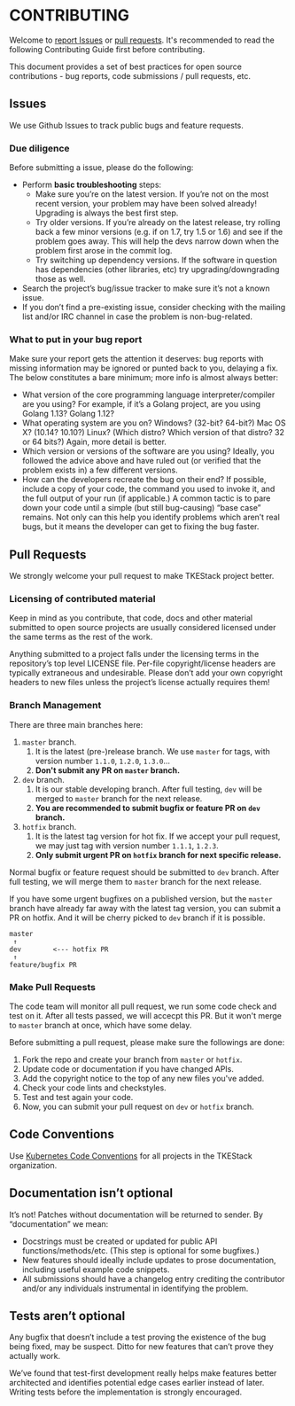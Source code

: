 # CONTRIBUTING

Welcome to [report Issues](https://github.com/tkestack/vcuda-controller/issues) or [pull requests](https://github.com/tkestack/vcuda-controller/pulls). It's recommended to read the following Contributing Guide first before contributing.

This document provides a set of best practices for open source contributions - bug reports, code submissions / pull requests, etc.

## Issues

We use Github Issues to track public bugs and feature requests.

### Due diligence

Before submitting a issue, please do the following:

* Perform **basic troubleshooting** steps:
    * Make sure you’re on the latest version. If you’re not on the most recent version, your problem may have been solved already! Upgrading is always the best first step.
    * Try older versions. If you’re already on the latest release, try rolling back a few minor versions (e.g. if on 1.7, try 1.5 or 1.6) and see if the problem goes away. This will help the devs narrow down when the problem first arose in the commit log.
    * Try switching up dependency versions. If the software in question has dependencies (other libraries, etc) try upgrading/downgrading those as well.
* Search the project’s bug/issue tracker to make sure it’s not a known issue.
* If you don’t find a pre-existing issue, consider checking with the mailing list and/or IRC channel in case the problem is non-bug-related.

### What to put in your bug report

Make sure your report gets the attention it deserves: bug reports with missing information may be ignored or punted back to you, delaying a fix. The below constitutes a bare minimum; more info is almost always better:

* What version of the core programming language interpreter/compiler are you using? For example, if it’s a Golang project, are you using Golang 1.13? Golang 1.12?
* What operating system are you on? Windows? (32-bit? 64-bit?) Mac OS X? (10.14? 10.10?) Linux? (Which distro? Which version of that distro? 32 or 64 bits?) Again, more detail is better.
* Which version or versions of the software are you using? Ideally, you followed the advice above and have ruled out (or verified that the problem exists in) a few different versions.
* How can the developers recreate the bug on their end? If possible, include a copy of your code, the command you used to invoke it, and the full output of your run (if applicable.) A common tactic is to pare down your code until a simple (but still bug-causing) “base case” remains. Not only can this help you identify problems which aren’t real bugs, but it means the developer can get to fixing the bug faster.

## Pull Requests

We strongly welcome your pull request to make TKEStack project better.

### Licensing of contributed material

Keep in mind as you contribute, that code, docs and other material submitted to open source projects are usually considered licensed under the same terms as the rest of the work.

Anything submitted to a project falls under the licensing terms in the repository’s top level LICENSE file. Per-file copyright/license headers are typically extraneous and undesirable. Please don’t add your own copyright headers to new files unless the project’s license actually requires them!

### Branch Management

There are three main branches here:

1. `master` branch.
	1. It is the latest (pre-)release branch. We use `master` for tags, with version number `1.1.0`, `1.2.0`, `1.3.0`...
	2. **Don't submit any PR on `master` branch.**
2. `dev` branch. 
	1. It is our stable developing branch. After full testing, `dev` will be merged to `master` branch for the next release.
	2. **You are recommended to submit bugfix or feature PR on `dev` branch.**
3. `hotfix` branch. 
	1. It is the latest tag version for hot fix. If we accept your pull request, we may just tag with version number `1.1.1`, `1.2.3`.
	2. **Only submit urgent PR on `hotfix` branch for next specific release.**

Normal bugfix or feature request should be submitted to `dev` branch. After full testing, we will merge them to `master` branch for the next release. 

If you have some urgent bugfixes on a published version, but the `master` branch have already far away with the latest tag version, you can submit a PR on hotfix. And it will be cherry picked to `dev` branch if it is possible.

```
master
 ↑
dev        <--- hotfix PR
 ↑ 
feature/bugfix PR
```  

### Make Pull Requests

The code team will monitor all pull request, we run some code check and test on it. After all tests passed, we will accecpt this PR. But it won't merge to `master` branch at once, which have some delay.

Before submitting a pull request, please make sure the followings are done:

1. Fork the repo and create your branch from `master` or `hotfix`.
2. Update code or documentation if you have changed APIs.
3. Add the copyright notice to the top of any new files you've added.
4. Check your code lints and checkstyles.
5. Test and test again your code.
6. Now, you can submit your pull request on `dev` or `hotfix` branch.

## Code Conventions

Use [Kubernetes Code Conventions](https://github.com/kubernetes/community/blob/master/contributors/guide/coding-conventions.md) for all projects in the TKEStack organization.

## Documentation isn’t optional

It’s not! Patches without documentation will be returned to sender. By “documentation” we mean:

* Docstrings must be created or updated for public API functions/methods/etc. (This step is optional for some bugfixes.)
* New features should ideally include updates to prose documentation, including useful example code snippets.
* All submissions should have a changelog entry crediting the contributor and/or any individuals instrumental in identifying the problem.

## Tests aren’t optional

Any bugfix that doesn’t include a test proving the existence of the bug being fixed, may be suspect. Ditto for new features that can’t prove they actually work.

We’ve found that test-first development really helps make features better architected and identifies potential edge cases earlier instead of later. Writing tests before the implementation is strongly encouraged.
